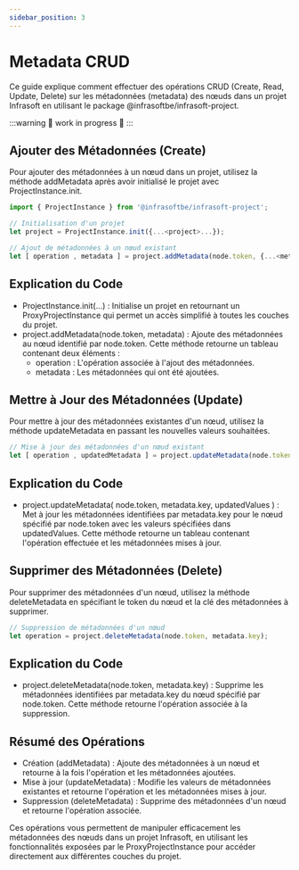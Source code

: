 ```yaml
---
sidebar_position: 3
---
```


# Metadata CRUD

Ce guide explique comment effectuer des opérations CRUD (Create, Read, Update, Delete) sur les métadonnées (metadata) des nœuds dans un projet Infrasoft en utilisant le package @infrasoftbe/infrasoft-project.

:::warning
🚧 work in progress 🚧
:::

## Ajouter des Métadonnées (Create)
Pour ajouter des métadonnées à un nœud dans un projet, utilisez la méthode addMetadata après avoir initialisé le projet avec ProjectInstance.init.

```typescript
import { ProjectInstance } from '@infrasoftbe/infrasoft-project';

// Initialisation d'un projet
let project = ProjectInstance.init({...<project>...});

// Ajout de métadonnées à un nœud existant
let [ operation , metadata ] = project.addMetadata(node.token, {...<metadata>...});
```

## Explication du Code

- ProjectInstance.init(...) : Initialise un projet en retournant un ProxyProjectInstance qui permet un accès simplifié à toutes les couches du projet.
- project.addMetadata(node.token, metadata) : Ajoute des métadonnées au nœud identifié par node.token. Cette méthode retourne un tableau contenant deux éléments :
  - operation : L'opération associée à l'ajout des métadonnées.
  - metadata : Les métadonnées qui ont été ajoutées.

## Mettre à Jour des Métadonnées (Update)

Pour mettre à jour des métadonnées existantes d'un nœud, utilisez la méthode updateMetadata en passant les nouvelles valeurs souhaitées.

```typescript
// Mise à jour des métadonnées d'un nœud existant
let [ operation , updatedMetadata ] = project.updateMetadata(node.token, metadata.key, {...<updatedValues>...});
```

## Explication du Code

- project.updateMetadata( node.token, metadata.key, updatedValues ) : Met à jour les métadonnées identifiées par metadata.key pour le nœud spécifié par node.token avec les valeurs spécifiées dans updatedValues. Cette méthode retourne un tableau contenant l'opération effectuée et les métadonnées mises à jour.

## Supprimer des Métadonnées (Delete)

Pour supprimer des métadonnées d'un nœud, utilisez la méthode deleteMetadata en spécifiant le token du nœud et la clé des métadonnées à supprimer.

```typescript
// Suppression de métadonnées d'un nœud
let operation = project.deleteMetadata(node.token, metadata.key);
```

## Explication du Code

- project.deleteMetadata(node.token, metadata.key) : Supprime les métadonnées identifiées par metadata.key du nœud spécifié par node.token. Cette méthode retourne l'opération associée à la suppression.

## Résumé des Opérations

- Création (addMetadata) : Ajoute des métadonnées à un nœud et retourne à la fois l'opération et les métadonnées ajoutées.
- Mise à jour (updateMetadata) : Modifie les valeurs de métadonnées existantes et retourne l'opération et les métadonnées mises à jour.
- Suppression (deleteMetadata) : Supprime des métadonnées d'un nœud et retourne l'opération associée.

Ces opérations vous permettent de manipuler efficacement les métadonnées des nœuds dans un projet Infrasoft, en utilisant les fonctionnalités exposées par le ProxyProjectInstance pour accéder directement aux différentes couches du projet.